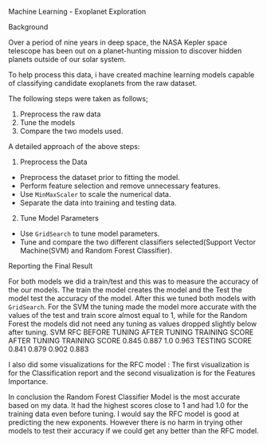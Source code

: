 Machine Learning - Exoplanet Exploration


Background

Over a period of nine years in deep space, the NASA Kepler space telescope has been out on a planet-hunting mission to discover hidden planets outside of our solar system.

To help process this data, i have created machine learning models capable of classifying candidate exoplanets from the raw dataset.

The following steps were taken as follows;

1. Preprocess the raw data
2. Tune the models
3. Compare the two models used. 

A detailed approach of the above steps:

1. Preprocess the Data

* Preprocess the dataset prior to fitting the model.
* Perform feature selection and remove unnecessary features.
* Use `MinMaxScaler` to scale the numerical data.
* Separate the data into training and testing data.

2. Tune Model Parameters

* Use `GridSearch` to tune model parameters.
* Tune and compare the two different classifiers selected(Support Vector Machine(SVM) and Random Forest Classifier).

Reporting the Final Result

For both models we did a train/test and this was to measure the accuracy of the our models. The train the model creates the model and the Test the model test the accuracy of the model. After this we tuned both models with `GridSearch`. For the SVM the tuning made the model more accurate with the values of the test and train score almost equal to 1, while for the Random Forest the models did not need any tuning as values dropped slightly below after tuning.
                             SVM                              RFC
                BEFORE TUNING   AFTER TUNING    TRAINING SCORE  AFTER TUNING 
TRAINING SCORE      0.845           0.887           1.0             0.963
TESTING SCORE       0.841           0.879           0.902           0.883


I also did some visualizations for the RFC model :
The first visualization is for the Classification report and the second visualization is for the Features Importance. 


In conclusion the Random Forest Classifier Model is the most accurate based on my data. It had the highest scores close to 1 and had 1.0 for the training data even before tuning. I would say the RFC model is good at predicting the new exponents. However there is no harm in trying other models to test their accuracy if we could get any better than the RFC model. 















